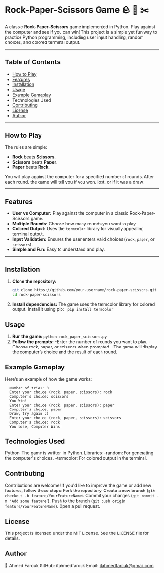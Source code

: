 # Rock-Paper-Scissors Game 🪨 📄 ✂️

A classic **Rock-Paper-Scissors** game implemented in Python. Play against the computer and see if you can win! This project is a simple yet fun way to practice Python programming, including user input handling, random choices, and colored terminal output.

---

## Table of Contents
- [How to Play](#how-to-play)
- [Features](#features)
- [Installation](#installation)
- [Usage](#usage)
- [Example Gameplay](#example-gameplay)
- [Technologies Used](#technologies-used)
- [Contributing](#contributing)
- [License](#license)
- [Author](#author)

---

## How to Play

The rules are simple:
- **Rock** beats **Scissors**.
- **Scissors** beats **Paper**.
- **Paper** beats **Rock**.

You will play against the computer for a specified number of rounds. After each round, the game will tell you if you won, lost, or if it was a draw.

---

## Features

- **User vs Computer:** Play against the computer in a classic Rock-Paper-Scissors game.
- **Multiple Rounds:** Choose how many rounds you want to play.
- **Colored Output:** Uses the `termcolor` library for visually appealing terminal output.
- **Input Validation:** Ensures the user enters valid choices (`rock`, `paper`, or `scissors`).
- **Simple and Fun:** Easy to understand and play.

---

## Installation

1. **Clone the repository:**
   ```bash
   git clone https://github.com/your-username/rock-paper-scissors.git
   cd rock-paper-scissors
2. **Install dependencies:**
   The game uses the termcolor library for colored output. Install it using pip:
  ``` pip install termcolor```
## Usage
1. **Run the game:**
   `python rock_paper_scissors.py`
2. **Follow the prompts:**
   -Enter the number of rounds you want to play.
   -Choose rock, paper, or scissors when prompted.
   -The game will display the computer's choice and the result of each round.
## Example Gameplay
Here’s an example of how the game works:
```
  Number of tries: 3
  Enter your choice (rock, paper, scissors): rock
  Computer's choice: scissors
  You Win!
  Enter your choice (rock, paper, scissors): paper
  Computer's choice: paper
  Draw, try again :)
  Enter your choice (rock, paper, scissors): scissors
  Computer's choice: rock
  You Lose, Computer Wins!
````
## Technologies Used
Python: The game is written in Python.
Libraries:
  -random: For generating the computer's choices.
  -termcolor: For colored output in the terminal.
  
## Contributing
Contributions are welcome! If you'd like to improve the game or add new features, follow these steps:
  Fork the repository.
  Create a new branch (`git checkout -b feature/YourFeatureName`).
  Commit your changes (`git commit -m 'Add some feature`').
  Push to the branch (`git push origin feature/YourFeatureName`).
  Open a pull request.



## License
This project is licensed under the MIT License. See the LICENSE file for details.

## Author
👤 Ahmed Farouk
GitHub: itahmedfarouk
Email: itahmedfarouk@gmail.com
